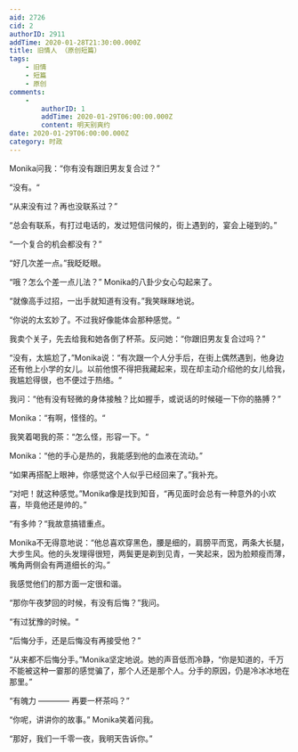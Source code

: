 ```yaml
---
aid: 2726
cid: 2
authorID: 2911
addTime: 2020-01-28T21:30:00.000Z
title: 旧情人 （原创短篇）
tags:
    - 旧情
    - 短篇
    - 原创
comments:
    -
        authorID: 1
        addTime: 2020-01-29T06:00:00.000Z
        content: 明天别爽约
date: 2020-01-29T06:00:00.000Z
category: 时政
---
```


Monika问我：“你有没有跟旧男友复合过？”

“没有。“

“从来没有过？再也没联系过？”

“总会有联系，有打过电话的，发过短信问候的，街上遇到的，宴会上碰到的。”

“一个复合的机会都没有？”

“好几次差一点。”我眨眨眼。

“哦？怎么个差一点儿法？” Monika的八卦少女心勾起来了。

“就像高手过招，一出手就知道有没有。”我笑眯眯地说。

“你说的太玄妙了。不过我好像能体会那种感觉。“

我卖个关子，先去给我和她各倒了杯茶。反问她：“你跟旧男友复合过吗？”

“没有，太尴尬了，”Monika说：“有次跟一个人分手后，在街上偶然遇到，他身边还有他上小学的女儿。以前他恨不得把我藏起来，现在却主动介绍他的女儿给我，我尴尬得很，也不便过于热络。“

我问：“他有没有轻微的身体接触？比如握手，或说话的时候碰一下你的胳膊？”

Monika：“有啊，怪怪的。“

我笑着喝我的茶：“怎么怪，形容一下。“

Monika：“他的手心是热的，我能感到他的血液在流动。”

“如果再搭配上眼神，你感觉这个人似乎已经回来了。”我补充。

“对吧！就这种感觉。”Monika像是找到知音，“再见面时会总有一种意外的小欢喜，毕竟他还是帅的。”

“有多帅？“我故意搞错重点。

Monika不无得意地说：“他总喜欢穿黑色，腰是细的，肩膀平而宽，两条大长腿，大步生风。他的头发理得很短，两鬓更是剃到见青，一笑起来，因为脸颊瘦而薄，嘴角两侧会有两道细长的沟。”

我感觉他们的那方面一定很和谐。

“那你午夜梦回的时候，有没有后悔？”我问。

“有过犹豫的时候。“

“后悔分手，还是后悔没有再接受他？”

“从来都不后悔分手。”Monika坚定地说。她的声音低而冷静，“你是知道的，千万不能被这种一霎那的感觉骗了，那个人还是那个人。分手的原因，仍是冷冰冰地在那里。”

“有魄力 ———— 再要一杯茶吗？”

“你呢，讲讲你的故事。” Monika笑着问我。

“那好，我们一千零一夜，我明天告诉你。”
